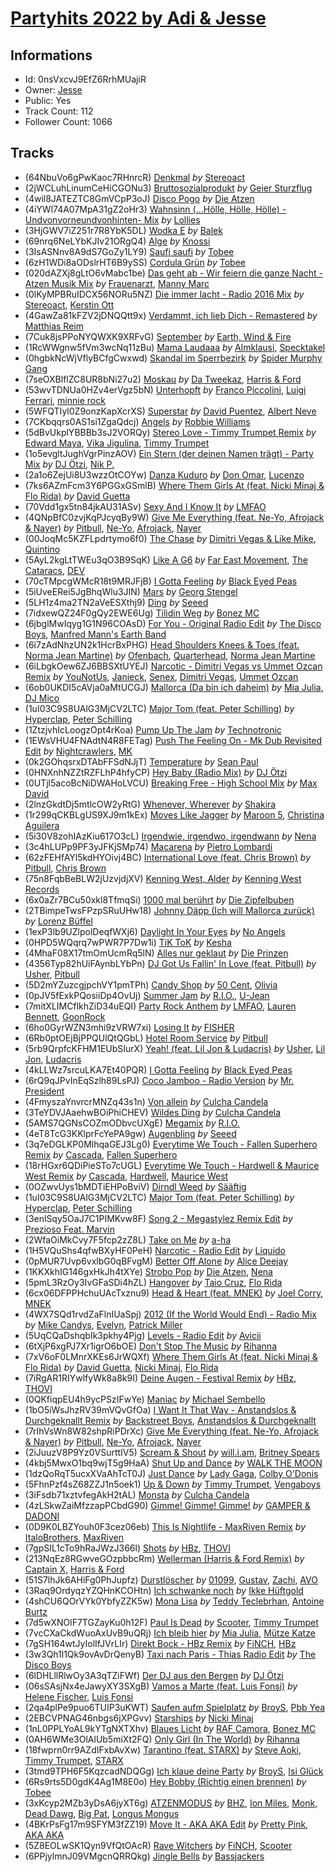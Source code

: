 # [Partyhits 2022  by Adi & Jesse](https://open.spotify.com/playlist/0nsVxcvJ9EfZ6RrhMUajiR)
## Informations
<!-- META_BEGIN -->
- Id: 0nsVxcvJ9EfZ6RrhMUajiR
- Owner: [Jesse](https://open.spotify.com/user/sjfh1guceovah1sxlt3zcetlz)
- Public: Yes
- Track Count: 112
- Follower Count: 1066
<!-- META_END -->


## Tracks
<!-- TRACK_LIST_BEGIN -->
- (64NbuVo6gPwKaoc7RHnrcR) [Denkmal](https://open.spotify.com/track/64NbuVo6gPwKaoc7RHnrcR) *by* [Stereoact](https://open.spotify.com/artist/6dXL3SnQlCGX9LCUAyin6a)
- (2jWCLuhLinumCeHiCGONu3) [Bruttosozialprodukt](https://open.spotify.com/track/2jWCLuhLinumCeHiCGONu3) *by* [Geier Sturzflug](https://open.spotify.com/artist/3vQGJGekBpxyOrob92qTcE)
- (4wil8JATEZTC8GmVCpP3oJ) [Disco Pogo](https://open.spotify.com/track/4wil8JATEZTC8GmVCpP3oJ) *by* [Die Atzen](https://open.spotify.com/artist/1huEHiP7LUQ8QJHXbzrtDu)
- (4iYWl74A07MpA31gZ2oHr3) [Wahnsinn (...Hölle, Hölle, Hölle) - Undvonvorneundvonhinten- Mix](https://open.spotify.com/track/4iYWl74A07MpA31gZ2oHr3) *by* [Lollies](https://open.spotify.com/artist/3uerosZ91y17oppzjAySzN)
- (3HjGWV7iZ251r7R8YbK5DL) [Wodka E](https://open.spotify.com/track/3HjGWV7iZ251r7R8YbK5DL) *by* [Balek](https://open.spotify.com/artist/1noJaBJ8TfHp3I3JdsFL89)
- (69nrq6NeLYbKJIv21ORgQ4) [Alge](https://open.spotify.com/track/69nrq6NeLYbKJIv21ORgQ4) *by* [Knossi](https://open.spotify.com/artist/7H8EE2uf8SstFY9lUyid0T)
- (3IsASNnv8A9dS7GoZy1LY9) [Saufi saufi](https://open.spotify.com/track/3IsASNnv8A9dS7GoZy1LY9) *by* [Tobee](https://open.spotify.com/artist/5HvFk00KrkDIPJuzSLFd0r)
- (6zH1WDi8aODslrHT6B9ySS) [Cordula Grün](https://open.spotify.com/track/6zH1WDi8aODslrHT6B9ySS) *by* [Tobee](https://open.spotify.com/artist/5HvFk00KrkDIPJuzSLFd0r)
- (020dAZXj8gLtO6vMabc1be) [Das geht ab - Wir feiern die ganze Nacht - Atzen Musik Mix](https://open.spotify.com/track/020dAZXj8gLtO6vMabc1be) *by* [Frauenarzt](https://open.spotify.com/artist/38KSpOSYnwQX9zcOcVKdym), [Manny Marc](https://open.spotify.com/artist/4EAaUVCNTVA5rvmdyxLCNz)
- (0lKyMPBRuIDCX56NORu5NZ) [Die immer lacht - Radio 2016 Mix](https://open.spotify.com/track/0lKyMPBRuIDCX56NORu5NZ) *by* [Stereoact](https://open.spotify.com/artist/6dXL3SnQlCGX9LCUAyin6a), [Kerstin Ott](https://open.spotify.com/artist/1F30RWETubxDmbyfxeVPg7)
- (4GawZa81kFZV2jDNQQtt9x) [Verdammt, ich lieb Dich - Remastered](https://open.spotify.com/track/4GawZa81kFZV2jDNQQtt9x) *by* [Matthias Reim](https://open.spotify.com/artist/3fgh28NoU2ArVdUdymvnf3)
- (7Cuk8jsPPoNYQWXK9XRFvG) [September](https://open.spotify.com/track/7Cuk8jsPPoNYQWXK9XRFvG) *by* [Earth, Wind & Fire](https://open.spotify.com/artist/4QQgXkCYTt3BlENzhyNETg)
- (1RcWWgnw5fVm3wcNq11zBu) [Mama Laudaaa](https://open.spotify.com/track/1RcWWgnw5fVm3wcNq11zBu) *by* [Almklausi](https://open.spotify.com/artist/3f56dbtoRz7bucWJUeofzK), [Specktakel](https://open.spotify.com/artist/1ErIf1pAAaw5upKsCbqhzz)
- (0hgbkNcWjVflyBCfgCwxwd) [Skandal im Sperrbezirk](https://open.spotify.com/track/0hgbkNcWjVflyBCfgCwxwd) *by* [Spider Murphy Gang](https://open.spotify.com/artist/7LdEfCVOGOJ2jaAxsmnTeN)
- (7seOXBlflZC8UR8bNi27u2) [Moskau](https://open.spotify.com/track/7seOXBlflZC8UR8bNi27u2) *by* [Da Tweekaz](https://open.spotify.com/artist/6UOk7DmvqlzWmo6gjhZvn6), [Harris & Ford](https://open.spotify.com/artist/4FDj6mh458K7m9Txwyj2rt)
- (53wvTDNUa0HZv4erVgz5bN) [Unterhopft](https://open.spotify.com/track/53wvTDNUa0HZv4erVgz5bN) *by* [Franco Piccolini](https://open.spotify.com/artist/4FPEkxSnYPLKNUyrG7IZQq), [Luigi Ferrari](https://open.spotify.com/artist/1PepfufXCBIA9jEFUDpJGX), [minnie rock](https://open.spotify.com/artist/4UIXMQMtq5Z7NQq2RiqrQE)
- (5WFQTIyl0Z9onzKapXcrXS) [Superstar](https://open.spotify.com/track/5WFQTIyl0Z9onzKapXcrXS) *by* [David Puentez](https://open.spotify.com/artist/4gSsv9FQDyXx0GUkZYha7v), [Albert Neve](https://open.spotify.com/artist/4qq3Lutu3o965YhHUsnyDC)
- (7CKbqqrs0AS1si1ZgaQdcj) [Angels](https://open.spotify.com/track/7CKbqqrs0AS1si1ZgaQdcj) *by* [Robbie Williams](https://open.spotify.com/artist/2HcwFjNelS49kFbfvMxQYw)
- (5dBvUkplYBBBb3sJ2VORQy) [Stereo Love - Timmy Trumpet Remix](https://open.spotify.com/track/5dBvUkplYBBBb3sJ2VORQy) *by* [Edward Maya](https://open.spotify.com/artist/6XwwFnewNgWp81MYMK8zLq), [Vika Jigulina](https://open.spotify.com/artist/34dZRjYum6vVBGslgYaBtB), [Timmy Trumpet](https://open.spotify.com/artist/0CbeG1224FS58EUx4tPevZ)
- (1o5evgltJughVgrPinzAOV) [Ein Stern (der deinen Namen trägt) - Party Mix](https://open.spotify.com/track/1o5evgltJughVgrPinzAOV) *by* [DJ Ötzi](https://open.spotify.com/artist/0DR4z5jMA1eqx0CmHBUpkr), [Nik P.](https://open.spotify.com/artist/159oJddLiuKFNYTa3ZNueS)
- (2a1o6ZejUi8U3wzzOtCOYw) [Danza Kuduro](https://open.spotify.com/track/2a1o6ZejUi8U3wzzOtCOYw) *by* [Don Omar](https://open.spotify.com/artist/33ScadVnbm2X8kkUqOkC6Z), [Lucenzo](https://open.spotify.com/artist/5bv5RplEOwdCvhq0EILh9E)
- (7ks6AZmFcm3Y6PGGxGSmlB) [Where Them Girls At (feat. Nicki Minaj & Flo Rida)](https://open.spotify.com/track/7ks6AZmFcm3Y6PGGxGSmlB) *by* [David Guetta](https://open.spotify.com/artist/1Cs0zKBU1kc0i8ypK3B9ai)
- (70Vdd1gx5tn84jkAU31ASv) [Sexy And I Know It](https://open.spotify.com/track/70Vdd1gx5tn84jkAU31ASv) *by* [LMFAO](https://open.spotify.com/artist/3sgFRtyBnxXD5ESfmbK4dl)
- (4QNpBfC0zvjKqPJcyqBy9W) [Give Me Everything (feat. Ne-Yo, Afrojack & Nayer)](https://open.spotify.com/track/4QNpBfC0zvjKqPJcyqBy9W) *by* [Pitbull](https://open.spotify.com/artist/0TnOYISbd1XYRBk9myaseg), [Ne-Yo](https://open.spotify.com/artist/21E3waRsmPlU7jZsS13rcj), [Afrojack](https://open.spotify.com/artist/4D75GcNG95ebPtNvoNVXhz), [Nayer](https://open.spotify.com/artist/1ruutHJcECI7cos2n5TqpO)
- (00JoqMc5KZFLpdrtymo6f0) [The Chase](https://open.spotify.com/track/00JoqMc5KZFLpdrtymo6f0) *by* [Dimitri Vegas & Like Mike](https://open.spotify.com/artist/73jBynjsVtofjRpdpRAJGk), [Quintino](https://open.spotify.com/artist/1V3VTM7VspiQjcmRhC010n)
- (5AyL2kgLtTWEu3qO3B9SqK) [Like A G6](https://open.spotify.com/track/5AyL2kgLtTWEu3qO3B9SqK) *by* [Far East Movement](https://open.spotify.com/artist/698hF4vcwHwPy8ltmXermq), [The Cataracs](https://open.spotify.com/artist/7C64wNX3howEFZjAYRKsfP), [DEV](https://open.spotify.com/artist/7Ip2u3e5Nv6fFb5xyIHxEE)
- (70cTMpcgWMcR18t9MRJFjB) [I Gotta Feeling](https://open.spotify.com/track/70cTMpcgWMcR18t9MRJFjB) *by* [Black Eyed Peas](https://open.spotify.com/artist/1yxSLGMDHlW21z4YXirZDS)
- (5iUveERei5JgBhqWlu3JIN) [Mars](https://open.spotify.com/track/5iUveERei5JgBhqWlu3JIN) *by* [Georg Stengel](https://open.spotify.com/artist/7jQYzUpPshdP6jZS7lJSDU)
- (5LH1z4ma2TN2aVeESXthj9) [Ding](https://open.spotify.com/track/5LH1z4ma2TN2aVeESXthj9) *by* [Seeed](https://open.spotify.com/artist/5ISjkNS17JpCwiFtW80lpV)
- (7idxewQZ24F0gQy2EWE6Ug) [Tilidin Weg](https://open.spotify.com/track/7idxewQZ24F0gQy2EWE6Ug) *by* [Bonez MC](https://open.spotify.com/artist/1aS5tqEs9ci5P9KD9tZWa6)
- (6jbglMwIqyg1G1N96COAsD) [For You - Original Radio Edit](https://open.spotify.com/track/6jbglMwIqyg1G1N96COAsD) *by* [The Disco Boys](https://open.spotify.com/artist/0suokA0Exjok9HBfB0Oc3X), [Manfred Mann's Earth Band](https://open.spotify.com/artist/2utNxkLhreF1oIfO8kQT3q)
- (6i7zAdNhzUN2k1HcrBxPHG) [Head Shoulders Knees & Toes (feat. Norma Jean Martine)](https://open.spotify.com/track/6i7zAdNhzUN2k1HcrBxPHG) *by* [Ofenbach](https://open.spotify.com/artist/4AKwRarlmsUlLjIwt38NLw), [Quarterhead](https://open.spotify.com/artist/2h6hAChW74hB9HvrNoK1RY), [Norma Jean Martine](https://open.spotify.com/artist/2fsk4VlJdNF6G8cCMDrrzB)
- (6iLbgkOew6ZJ6BBSXtUYEJ) [Narcotic - Dimitri Vegas vs Ummet Ozcan Remix](https://open.spotify.com/track/6iLbgkOew6ZJ6BBSXtUYEJ) *by* [YouNotUs](https://open.spotify.com/artist/67ghKnycRX6VM1xfqJSMlH), [Janieck](https://open.spotify.com/artist/1bZDq4po4dMIpN74Zendm0), [Senex](https://open.spotify.com/artist/2n0Qz7ZvKS6kwjPuj9sW4H), [Dimitri Vegas](https://open.spotify.com/artist/2HkAI0YrEcgoR8QdaURqhO), [Ummet Ozcan](https://open.spotify.com/artist/7e1BNCygl2Gf7CX8LrByPv)
- (6ob0UKDI5cAVja0aMtUCGJ) [Mallorca (Da bin ich daheim)](https://open.spotify.com/track/6ob0UKDI5cAVja0aMtUCGJ) *by* [Mia Julia](https://open.spotify.com/artist/3tN4jv8IaO9UAKTWqpXaV4), [DJ Mico](https://open.spotify.com/artist/2hnLw3WnOWhhbQo5uCG04D)
- (1uI03C9S8UAlG3MjCV2LTC) [Major Tom (feat. Peter Schilling)](https://open.spotify.com/track/1uI03C9S8UAlG3MjCV2LTC) *by* [Hyperclap](https://open.spotify.com/artist/5yJGa05i1aPqLi8AMZPAtI), [Peter Schilling](https://open.spotify.com/artist/7ip3CWlgPZbQHvgJpmcGSS)
- (1ZtzjvhIcLoogzOpt4rKoa) [Pump Up The Jam](https://open.spotify.com/track/1ZtzjvhIcLoogzOpt4rKoa) *by* [Technotronic](https://open.spotify.com/artist/2Cd98zHVdZeOCisc6Gi2sB)
- (1EWsVHU4FNAdtN4R8FETag) [Push The Feeling On - Mk Dub Revisited Edit](https://open.spotify.com/track/1EWsVHU4FNAdtN4R8FETag) *by* [Nightcrawlers](https://open.spotify.com/artist/1gALaWbNDnwS2ECV09sn2A), [MK](https://open.spotify.com/artist/1yqxFtPHKcGcv6SXZNdyT9)
- (0k2GOhqsrxDTAbFFSdNJjT) [Temperature](https://open.spotify.com/track/0k2GOhqsrxDTAbFFSdNJjT) *by* [Sean Paul](https://open.spotify.com/artist/3Isy6kedDrgPYoTS1dazA9)
- (0HNXnhNZZtRZFLhP4hfyCP) [Hey Baby (Radio Mix)](https://open.spotify.com/track/0HNXnhNZZtRZFLhP4hfyCP) *by* [DJ Ötzi](https://open.spotify.com/artist/0DR4z5jMA1eqx0CmHBUpkr)
- (0UTjl5acoBcNiDWAHoLVCU) [Breaking Free - High School Mix](https://open.spotify.com/track/0UTjl5acoBcNiDWAHoLVCU) *by* [Max David](https://open.spotify.com/artist/3WS5cYCEX7JGPUMvWyzkSc)
- (2lnzGkdtDj5mtlcOW2yRtG) [Whenever, Wherever](https://open.spotify.com/track/2lnzGkdtDj5mtlcOW2yRtG) *by* [Shakira](https://open.spotify.com/artist/0EmeFodog0BfCgMzAIvKQp)
- (1r299qCKBLgUS9XJ9m1kEx) [Moves Like Jagger](https://open.spotify.com/track/1r299qCKBLgUS9XJ9m1kEx) *by* [Maroon 5](https://open.spotify.com/artist/04gDigrS5kc9YWfZHwBETP), [Christina Aguilera](https://open.spotify.com/artist/1l7ZsJRRS8wlW3WfJfPfNS)
- (5i30V8zohIAzKiu617O3cL) [Irgendwie, irgendwo, irgendwann](https://open.spotify.com/track/5i30V8zohIAzKiu617O3cL) *by* [Nena](https://open.spotify.com/artist/6Tz0QRoe083BcOo2YbG9lV)
- (3c4hLUPp9PF3yJFKjSMp74) [Macarena](https://open.spotify.com/track/3c4hLUPp9PF3yJFKjSMp74) *by* [Pietro Lombardi](https://open.spotify.com/artist/387fj6TuPJ3y2H8ViAm6r0)
- (62zFEHfAYl5kdHYOivj4BC) [International Love (feat. Chris Brown)](https://open.spotify.com/track/62zFEHfAYl5kdHYOivj4BC) *by* [Pitbull](https://open.spotify.com/artist/0TnOYISbd1XYRBk9myaseg), [Chris Brown](https://open.spotify.com/artist/7bXgB6jMjp9ATFy66eO08Z)
- (75n8FqbBeBLW2jUzvjdjXV) [Kenning West, Alder](https://open.spotify.com/track/75n8FqbBeBLW2jUzvjdjXV) *by* [Kenning West Records](https://open.spotify.com/artist/5uFK5OMRw5vqUna1tvbbCG)
- (6x0aZr7BCu50xkl8TfmqSi) [1000 mal berührt](https://open.spotify.com/track/6x0aZr7BCu50xkl8TfmqSi) *by* [Die Zipfelbuben](https://open.spotify.com/artist/2V63XSO1pn1xopgeRMP06U)
- (2TBimpeTwsFPzpSRuUHw18) [Johnny Däpp (Ich will Mallorca zurück)](https://open.spotify.com/track/2TBimpeTwsFPzpSRuUHw18) *by* [Lorenz Büffel](https://open.spotify.com/artist/6dKYo2aegt1Cpez6tyd2ai)
- (1exP3lb9UZlpolDeqfWXj6) [Daylight In Your Eyes](https://open.spotify.com/track/1exP3lb9UZlpolDeqfWXj6) *by* [No Angels](https://open.spotify.com/artist/3MzJcP62FVm6yKcprsiT7r)
- (0HPD5WQqrq7wPWR7P7Dw1i) [TiK ToK](https://open.spotify.com/track/0HPD5WQqrq7wPWR7P7Dw1i) *by* [Kesha](https://open.spotify.com/artist/6LqNN22kT3074XbTVUrhzX)
- (4MhaF08X17tmOmUcmRq5lN) [Alles nur geklaut](https://open.spotify.com/track/4MhaF08X17tmOmUcmRq5lN) *by* [Die Prinzen](https://open.spotify.com/artist/7F0bQWvv3rfV3EubmoQlwZ)
- (4356Typ82hUiFAynbLYbPn) [DJ Got Us Fallin' In Love (feat. Pitbull)](https://open.spotify.com/track/4356Typ82hUiFAynbLYbPn) *by* [Usher](https://open.spotify.com/artist/23zg3TcAtWQy7J6upgbUnj), [Pitbull](https://open.spotify.com/artist/0TnOYISbd1XYRBk9myaseg)
- (5D2mYZuzcgjpchVY1pmTPh) [Candy Shop](https://open.spotify.com/track/5D2mYZuzcgjpchVY1pmTPh) *by* [50 Cent](https://open.spotify.com/artist/3q7HBObVc0L8jNeTe5Gofh), [Olivia](https://open.spotify.com/artist/5YBSzuCs7WaFKNr7Bky0Uf)
- (0pJV5fExkPQosiiDp4OvUj) [Summer Jam](https://open.spotify.com/track/0pJV5fExkPQosiiDp4OvUj) *by* [R.I.O.](https://open.spotify.com/artist/0Ol3Jol2T3lZZVLNNzWPhj), [U-Jean](https://open.spotify.com/artist/5FTpdDUA9cksspPW5Ix78g)
- (7mitXLIMCflkhZiD34uEQI) [Party Rock Anthem](https://open.spotify.com/track/7mitXLIMCflkhZiD34uEQI) *by* [LMFAO](https://open.spotify.com/artist/3sgFRtyBnxXD5ESfmbK4dl), [Lauren Bennett](https://open.spotify.com/artist/2jLE4BoXHriQ96JagEtiDP), [GoonRock](https://open.spotify.com/artist/53sIBaVjXQhfH89Vu6nEGh)
- (6ho0GyrWZN3mhi9zVRW7xi) [Losing It](https://open.spotify.com/track/6ho0GyrWZN3mhi9zVRW7xi) *by* [FISHER](https://open.spotify.com/artist/1VJ0briNOlXRtJUAzoUJdt)
- (6Rb0ptOEjBjPPQUlQtQGbL) [Hotel Room Service](https://open.spotify.com/track/6Rb0ptOEjBjPPQUlQtQGbL) *by* [Pitbull](https://open.spotify.com/artist/0TnOYISbd1XYRBk9myaseg)
- (5rb9QrpfcKFHM1EUbSIurX) [Yeah! (feat. Lil Jon & Ludacris)](https://open.spotify.com/track/5rb9QrpfcKFHM1EUbSIurX) *by* [Usher](https://open.spotify.com/artist/23zg3TcAtWQy7J6upgbUnj), [Lil Jon](https://open.spotify.com/artist/7sfl4Xt5KmfyDs2T3SVSMK), [Ludacris](https://open.spotify.com/artist/3ipn9JLAPI5GUEo4y4jcoi)
- (4kLLWz7srcuLKA7Et40PQR) [I Gotta Feeling](https://open.spotify.com/track/4kLLWz7srcuLKA7Et40PQR) *by* [Black Eyed Peas](https://open.spotify.com/artist/1yxSLGMDHlW21z4YXirZDS)
- (6rQ9qJPvInEqSzlh89LsPJ) [Coco Jamboo - Radio Version](https://open.spotify.com/track/6rQ9qJPvInEqSzlh89LsPJ) *by* [Mr. President](https://open.spotify.com/artist/7KBkgunlONG7LPxs93pgpp)
- (4FmyszaYnvrcrMNZq43s1n) [Von allein](https://open.spotify.com/track/4FmyszaYnvrcrMNZq43s1n) *by* [Culcha Candela](https://open.spotify.com/artist/3gemH8D6fpu12DmTmUZYAL)
- (3TeYDVJAaehwBOiPhiCHEV) [Wildes Ding](https://open.spotify.com/track/3TeYDVJAaehwBOiPhiCHEV) *by* [Culcha Candela](https://open.spotify.com/artist/3gemH8D6fpu12DmTmUZYAL)
- (5AMS7QGNsCOZmODbvcUXgE) [Megamix](https://open.spotify.com/track/5AMS7QGNsCOZmODbvcUXgE) *by* [R.I.O.](https://open.spotify.com/artist/0Ol3Jol2T3lZZVLNNzWPhj)
- (4eT8TcG3KKlprFcYePA9gw) [Augenbling](https://open.spotify.com/track/4eT8TcG3KKlprFcYePA9gw) *by* [Seeed](https://open.spotify.com/artist/5ISjkNS17JpCwiFtW80lpV)
- (3q7eDGLKP0MlhqaGEJ3Lg0) [Everytime We Touch - Fallen Superhero Remix](https://open.spotify.com/track/3q7eDGLKP0MlhqaGEJ3Lg0) *by* [Cascada](https://open.spotify.com/artist/0N0d3kjwdY2h7UVuTdJGfp), [Fallen Superhero](https://open.spotify.com/artist/4XFbi551hXFADmZ7HHCiyY)
- (18rHGxr6QDiPieSTo7cUGL) [Everytime We Touch - Hardwell & Maurice West Remix](https://open.spotify.com/track/18rHGxr6QDiPieSTo7cUGL) *by* [Cascada](https://open.spotify.com/artist/0N0d3kjwdY2h7UVuTdJGfp), [Hardwell](https://open.spotify.com/artist/6BrvowZBreEkXzJQMpL174), [Maurice West](https://open.spotify.com/artist/1qF8DC6uIBjskqP0hyw1Gk)
- (0OZwvUys1bMDTiEHPoBviV) [Dirndl Weed](https://open.spotify.com/track/0OZwvUys1bMDTiEHPoBviV) *by* [Sääftig](https://open.spotify.com/artist/4q3hVjQ64ODTveUdXsy2Jw)
- (1uI03C9S8UAlG3MjCV2LTC) [Major Tom (feat. Peter Schilling)](https://open.spotify.com/track/1uI03C9S8UAlG3MjCV2LTC) *by* [Hyperclap](https://open.spotify.com/artist/5yJGa05i1aPqLi8AMZPAtI), [Peter Schilling](https://open.spotify.com/artist/7ip3CWlgPZbQHvgJpmcGSS)
- (3enlSqy5OaJ7C1PIMKvw8F) [Song 2 - Megastylez Remix Edit](https://open.spotify.com/track/3enlSqy5OaJ7C1PIMKvw8F) *by* [Prezioso Feat. Marvin](https://open.spotify.com/artist/6CEqPLoXuRkAuh5TcIvBQJ)
- (2WfaOiMkCvy7F5fcp2zZ8L) [Take on Me](https://open.spotify.com/track/2WfaOiMkCvy7F5fcp2zZ8L) *by* [a-ha](https://open.spotify.com/artist/2jzc5TC5TVFLXQlBNiIUzE)
- (1H5VQuShs4qfwBXyHF0PeH) [Narcotic - Radio Edit](https://open.spotify.com/track/1H5VQuShs4qfwBXyHF0PeH) *by* [Liquido](https://open.spotify.com/artist/0wgLwvDNCHdJ9FblyyD4Dc)
- (0pMUR7Uvp6vxlbG0qBFvgM) [Better Off Alone](https://open.spotify.com/track/0pMUR7Uvp6vxlbG0qBFvgM) *by* [Alice Deejay](https://open.spotify.com/artist/2tbvDi9eXf9XXp06LupkED)
- (1KKXkhIG146gxHkJh4tXYe) [Strobo Pop](https://open.spotify.com/track/1KKXkhIG146gxHkJh4tXYe) *by* [Die Atzen](https://open.spotify.com/artist/18u7VOzX0U9k2Dt8lCphMb), [Nena](https://open.spotify.com/artist/6Tz0QRoe083BcOo2YbG9lV)
- (5pmL3RzOy3IvGFaSDi4hZL) [Hangover](https://open.spotify.com/track/5pmL3RzOy3IvGFaSDi4hZL) *by* [Taio Cruz](https://open.spotify.com/artist/6MF9fzBmfXghAz953czmBC), [Flo Rida](https://open.spotify.com/artist/0jnsk9HBra6NMjO2oANoPY)
- (6cx06DFPPHchuUAcTxznu9) [Head & Heart (feat. MNEK)](https://open.spotify.com/track/6cx06DFPPHchuUAcTxznu9) *by* [Joel Corry](https://open.spotify.com/artist/6DgP9otnZw5z6daOntINxp), [MNEK](https://open.spotify.com/artist/7uMh23xWiuR7zsNkuNcm2G)
- (4WX7SQd1rvdZaFlnIUaSpj) [2012 (If the World Would End) - Radio Mix](https://open.spotify.com/track/4WX7SQd1rvdZaFlnIUaSpj) *by* [Mike Candys](https://open.spotify.com/artist/24Sxfn1uAoJmuR9N72drt9), [Evelyn](https://open.spotify.com/artist/5zntHEBXOIjmsrPNkdPz12), [Patrick Miller](https://open.spotify.com/artist/3tPUjzychwThvfKUGhlQL2)
- (5UqCQaDshqbIk3pkhy4Pjg) [Levels - Radio Edit](https://open.spotify.com/track/5UqCQaDshqbIk3pkhy4Pjg) *by* [Avicii](https://open.spotify.com/artist/1vCWHaC5f2uS3yhpwWbIA6)
- (6tXjP6xgPJ7Xr1igrO6bOE) [Don't Stop The Music](https://open.spotify.com/track/6tXjP6xgPJ7Xr1igrO6bOE) *by* [Rihanna](https://open.spotify.com/artist/5pKCCKE2ajJHZ9KAiaK11H)
- (7xV6oF0LMnrXKEs6JrWQXf) [Where Them Girls At (feat. Nicki Minaj & Flo Rida)](https://open.spotify.com/track/7xV6oF0LMnrXKEs6JrWQXf) *by* [David Guetta](https://open.spotify.com/artist/1Cs0zKBU1kc0i8ypK3B9ai), [Nicki Minaj](https://open.spotify.com/artist/0hCNtLu0JehylgoiP8L4Gh), [Flo Rida](https://open.spotify.com/artist/0jnsk9HBra6NMjO2oANoPY)
- (7iRgAR1RIYwlfyWk8a8k9I) [Deine Augen - Festival Remix](https://open.spotify.com/track/7iRgAR1RIYwlfyWk8a8k9I) *by* [HBz](https://open.spotify.com/artist/7I2JG3CcPawkeQPE7uypHJ), [THOVI](https://open.spotify.com/artist/55E3g7oUV2dhqCWao7kzm3)
- (0QKfiqpEU4h9ycPSzIFwYe) [Maniac](https://open.spotify.com/track/0QKfiqpEU4h9ycPSzIFwYe) *by* [Michael Sembello](https://open.spotify.com/artist/771qBvjnXOH9Azr6lKy6FB)
- (1bO5iWsJhzRV39mVQvGfOa) [I Want It That Way - Anstandslos & Durchgeknallt Remix](https://open.spotify.com/track/1bO5iWsJhzRV39mVQvGfOa) *by* [Backstreet Boys](https://open.spotify.com/artist/5rSXSAkZ67PYJSvpUpkOr7), [Anstandslos & Durchgeknallt](https://open.spotify.com/artist/5R8zS6ofKclznKk3ffudoO)
- (7rIhVsWn8W82shpRiPDrXc) [Give Me Everything (feat. Ne-Yo, Afrojack & Nayer)](https://open.spotify.com/track/7rIhVsWn8W82shpRiPDrXc) *by* [Pitbull](https://open.spotify.com/artist/0TnOYISbd1XYRBk9myaseg), [Ne-Yo](https://open.spotify.com/artist/21E3waRsmPlU7jZsS13rcj), [Afrojack](https://open.spotify.com/artist/4D75GcNG95ebPtNvoNVXhz), [Nayer](https://open.spotify.com/artist/1ruutHJcECI7cos2n5TqpO)
- (2iJuuzV8P9Yz0VSurttIV5) [Scream & Shout](https://open.spotify.com/track/2iJuuzV8P9Yz0VSurttIV5) *by* [will.i.am](https://open.spotify.com/artist/085pc2PYOi8bGKj0PNjekA), [Britney Spears](https://open.spotify.com/artist/26dSoYclwsYLMAKD3tpOr4)
- (4kbj5MwxO1bq9wjT5g9HaA) [Shut Up and Dance](https://open.spotify.com/track/4kbj5MwxO1bq9wjT5g9HaA) *by* [WALK THE MOON](https://open.spotify.com/artist/6DIS6PRrLS3wbnZsf7vYic)
- (1dzQoRqT5ucxXVaAhTcT0J) [Just Dance](https://open.spotify.com/track/1dzQoRqT5ucxXVaAhTcT0J) *by* [Lady Gaga](https://open.spotify.com/artist/1HY2Jd0NmPuamShAr6KMms), [Colby O'Donis](https://open.spotify.com/artist/7fObcBw9VM3x7ntWKCYl0z)
- (5FhnPzf4sZ68ZZJ1n5oek1) [Up & Down](https://open.spotify.com/track/5FhnPzf4sZ68ZZJ1n5oek1) *by* [Timmy Trumpet](https://open.spotify.com/artist/0CbeG1224FS58EUx4tPevZ), [Vengaboys](https://open.spotify.com/artist/0cwmNvclzPd8mQnoHuIksj)
- (3iFsdb71xztvfegAkH2tAL) [Monsta](https://open.spotify.com/track/3iFsdb71xztvfegAkH2tAL) *by* [Culcha Candela](https://open.spotify.com/artist/3gemH8D6fpu12DmTmUZYAL)
- (4zLSkwZaiMfzzapPCbdG90) [Gimme! Gimme! Gimme!](https://open.spotify.com/track/4zLSkwZaiMfzzapPCbdG90) *by* [GAMPER & DADONI](https://open.spotify.com/artist/6HQ6vf4AloXyVNdyJhrX1J)
- (0D9K0LBZYouh0F3cez06eb) [This Is Nightlife - MaxRiven Remix](https://open.spotify.com/track/0D9K0LBZYouh0F3cez06eb) *by* [ItaloBrothers](https://open.spotify.com/artist/5nkYRuiIHg2xXHFC8bfosJ), [MaxRiven](https://open.spotify.com/artist/2e1sXIH8toptMri6Xx2iW2)
- (7gpSIL1cTo9hRaJWzJ366l) [Shots](https://open.spotify.com/track/7gpSIL1cTo9hRaJWzJ366l) *by* [HBz](https://open.spotify.com/artist/7I2JG3CcPawkeQPE7uypHJ), [THOVI](https://open.spotify.com/artist/55E3g7oUV2dhqCWao7kzm3)
- (213NqEz8RGwveGOzpbbcRm) [Wellerman (Harris & Ford Remix)](https://open.spotify.com/track/213NqEz8RGwveGOzpbbcRm) *by* [Captain X](https://open.spotify.com/artist/0jmTWb4VpnsqxCUxgRN57N), [Harris & Ford](https://open.spotify.com/artist/4FDj6mh458K7m9Txwyj2rt)
- (51S7lhJk6AHiFg0PhJupfz) [Durstlöscher](https://open.spotify.com/track/51S7lhJk6AHiFg0PhJupfz) *by* [01099](https://open.spotify.com/artist/3Z3aTg9PwJ37e8xeO0aUC9), [Gustav](https://open.spotify.com/artist/2WmxTCUVOyGsqn4GA7VxuC), [Zachi](https://open.spotify.com/artist/5RgzUZORebl59TcvCRZsD2), [AVO](https://open.spotify.com/artist/3g8GEfox7TneqzId98rNGi)
- (3Raq9OrdyqzYZQHnKCOHtn) [Ich schwanke noch](https://open.spotify.com/track/3Raq9OrdyqzYZQHnKCOHtn) *by* [Ikke Hüftgold](https://open.spotify.com/artist/2ctUnxn4qlNB9rYMyKJuMf)
- (4shCU6QOrVYk0YbfyZZK5w) [Mona Lisa](https://open.spotify.com/track/4shCU6QOrVYk0YbfyZZK5w) *by* [Teddy Teclebrhan](https://open.spotify.com/artist/40Jb5kob7OGlmUSnYJp5X3), [Antoine Burtz](https://open.spotify.com/artist/3jVAChqmJ1QMCW9L9sxtiH)
- (7d5wXNOlF7TGZayKu0h12F) [Paul Is Dead](https://open.spotify.com/track/7d5wXNOlF7TGZayKu0h12F) *by* [Scooter](https://open.spotify.com/artist/0HlxL5hisLf59ETEPM3cUA), [Timmy Trumpet](https://open.spotify.com/artist/0CbeG1224FS58EUx4tPevZ)
- (7vcCXaCkdWuoAxUvB9uQRj) [Ich bleib hier](https://open.spotify.com/track/7vcCXaCkdWuoAxUvB9uQRj) *by* [Mia Julia](https://open.spotify.com/artist/3tN4jv8IaO9UAKTWqpXaV4), [Mütze Katze](https://open.spotify.com/artist/1NIZkVWOktJ496divSh7cF)
- (7gSH164wtJyIolIfJVrLIr) [Direkt Bock - HBz Remix](https://open.spotify.com/track/7gSH164wtJyIolIfJVrLIr) *by* [FiNCH](https://open.spotify.com/artist/1ZyqnbV7Brg5LgyS4EZCUD), [HBz](https://open.spotify.com/artist/7I2JG3CcPawkeQPE7uypHJ)
- (3w3Qh1l1Qk9ovAvDrQenyB) [Taxi nach Paris - Thias Radio Edit](https://open.spotify.com/track/3w3Qh1l1Qk9ovAvDrQenyB) *by* [The Disco Boys](https://open.spotify.com/artist/0suokA0Exjok9HBfB0Oc3X)
- (6lDHLllRlwOy3A3qTZiFWf) [Der DJ aus den Bergen](https://open.spotify.com/track/6lDHLllRlwOy3A3qTZiFWf) *by* [DJ Ötzi](https://open.spotify.com/artist/0DR4z5jMA1eqx0CmHBUpkr)
- (06sSAsjNx4eJawyXY3SXgB) [Vamos a Marte (feat. Luis Fonsi)](https://open.spotify.com/track/06sSAsjNx4eJawyXY3SXgB) *by* [Helene Fischer](https://open.spotify.com/artist/7MzHPIXAqIOCnvK0sVY72W), [Luis Fonsi](https://open.spotify.com/artist/4V8Sr092TqfHkfAA5fXXqG)
- (2qa4plPe9puo6TUIP3uKWT) [Saufen aufm Spielplatz](https://open.spotify.com/track/2qa4plPe9puo6TUIP3uKWT) *by* [BroyS](https://open.spotify.com/artist/3yDixC6rzq0qg2HmZTobCO), [Pbb Yea](https://open.spotify.com/artist/0LMiaB3r5vBn8zYpfZWeg9)
- (2EBCVPNAG46nbgs6jXPGvv) [Starships](https://open.spotify.com/track/2EBCVPNAG46nbgs6jXPGvv) *by* [Nicki Minaj](https://open.spotify.com/artist/0hCNtLu0JehylgoiP8L4Gh)
- (1nL0PPLYoAL9kYTgNXTXhv) [Blaues Licht](https://open.spotify.com/track/1nL0PPLYoAL9kYTgNXTXhv) *by* [RAF Camora](https://open.spotify.com/artist/0Dvx6p8JDyzeOPGmaCIH1L), [Bonez MC](https://open.spotify.com/artist/1aS5tqEs9ci5P9KD9tZWa6)
- (0AH6WMe3OlAlUb5miXt2FQ) [Only Girl (In The World)](https://open.spotify.com/track/0AH6WMe3OlAlUb5miXt2FQ) *by* [Rihanna](https://open.spotify.com/artist/5pKCCKE2ajJHZ9KAiaK11H)
- (18fwprn0rr9AZdIFxbAvXw) [Tarantino (feat. STARX)](https://open.spotify.com/track/18fwprn0rr9AZdIFxbAvXw) *by* [Steve Aoki](https://open.spotify.com/artist/77AiFEVeAVj2ORpC85QVJs), [Timmy Trumpet](https://open.spotify.com/artist/0CbeG1224FS58EUx4tPevZ), [STARX](https://open.spotify.com/artist/4UOilbWidQsH04ErH1yrmp)
- (3tmd9TPH6F5KqzcadNDQGg) [Ich klaue deine Party](https://open.spotify.com/track/3tmd9TPH6F5KqzcadNDQGg) *by* [BroyS](https://open.spotify.com/artist/3yDixC6rzq0qg2HmZTobCO), [Isi Glück](https://open.spotify.com/artist/6rCSN5ZYcBpBWIY2GEiKdQ)
- (6Rs9rts5D0gdK4Ag1M8E0o) [Hey Bobby (Richtig einen brennen)](https://open.spotify.com/track/6Rs9rts5D0gdK4Ag1M8E0o) *by* [Tobee](https://open.spotify.com/artist/5HvFk00KrkDIPJuzSLFd0r)
- (3xKcyp2MZb3yDsA6jyXT6g) [ATZENMODUS](https://open.spotify.com/track/3xKcyp2MZb3yDsA6jyXT6g) *by* [BHZ](https://open.spotify.com/artist/3mmI5HKArDwgggj4j0aJyC), [Ion Miles](https://open.spotify.com/artist/1OJvqVmekd5OPxlTeHmlBl), [Monk](https://open.spotify.com/artist/0jEyGu5QKLxQ2tIZVnRbfE), [Dead Dawg](https://open.spotify.com/artist/0vbfrsbTQsxmBTrvtZTFB4), [Big Pat](https://open.spotify.com/artist/1ZpLpz4tFdvUocboq1KX3M), [Longus Mongus](https://open.spotify.com/artist/0n1kV1G3NQrfuLGJosIGxb)
- (4BKrPsFg17m9SFYM3fZZ19) [Move It - AKA AKA Edit](https://open.spotify.com/track/4BKrPsFg17m9SFYM3fZZ19) *by* [Pretty Pink](https://open.spotify.com/artist/78GHS9zWXcj8tBke222g5N), [AKA AKA](https://open.spotify.com/artist/64fjAjykuM8Oc3Bqup4g72)
- (5Z8EOLwSK1Qyn9VfQtOAcR) [Rave Witchers](https://open.spotify.com/track/5Z8EOLwSK1Qyn9VfQtOAcR) *by* [FiNCH](https://open.spotify.com/artist/1ZyqnbV7Brg5LgyS4EZCUD), [Scooter](https://open.spotify.com/artist/0HlxL5hisLf59ETEPM3cUA)
- (6PPjylmnJ09VMgcnQRRQkg) [Jingle Bells](https://open.spotify.com/track/6PPjylmnJ09VMgcnQRRQkg) *by* [Bassjackers](https://open.spotify.com/artist/6xQvQwZQQuq9R3TdPNbcR8)
<!-- TRACK_LIST_END -->
